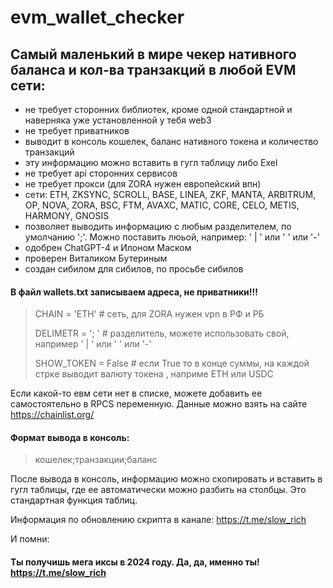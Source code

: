 # evm_wallet_checker
## Самый маленький в мире чекер нативного баланса и кол-ва транзакций в любой EVM сети:

- не требует сторонних библиотек, кроме одной стандартной и наверняка уже установленной у тебя web3
- не требует приватников
- выводит в консоль кошелек, баланс нативного токена и количество транзакций
- эту информацию можно вставить в гугл таблицу либо Exel
- не требует api сторонних сервисов
- не требует прокси (для ZORA нужен европейский впн)
- сети: ETH, ZKSYNC, SCROLL, BASE, LINEA, ZKF, MANTA, ARBITRUM, OP, NOVA, ZORA, BSC, FTM, AVAXC, MATIC, CORE, CELO, METIS, HARMONY, GNOSIS
- позволяет выводить информацию с любым разделителем, по умолчанию ';'. Можно поставить люьой, например: ' | ' или ' ' или '-'
- одобрен ChatGPT-4 и Илоном Маском
- проверен Виталиком Бутериным
- создан сибилом для сибилов, по просьбе сибилов

#### В файл wallets.txt записываем адреса, не приватники!!!

> CHAIN = 'ETH'        # сеть, для ZORA нужен vpn в РФ и РБ
> 
> DELIMETR = '; '      # разделитель, можете использовать свой, например ' | ' или ' ' или '-'
> 
> SHOW_TOKEN = False   # если True то в конце суммы, на каждой стрке выводит валюту токена , наприме ETH или USDC

Если какой-то евм сети нет в списке, можете добавить ее самостоятельно в RPCS переменную. Данные можно взять на сайте https://chainlist.org/

#### Формат вывода в консоль:
> кошелек;транзакции;баланс


После вывода в консоль, информацию можно скопировать и вставить в гугл таблицы, где ее автоматически можно разбить на столбцы. Это стандартная функция таблиц.

Информация по обновлению скрипта в канале:            https://t.me/slow_rich

И помни: 
#### Ты получишь мега иксы в 2024 году. Да, да, именно ты! https://t.me/slow_rich

